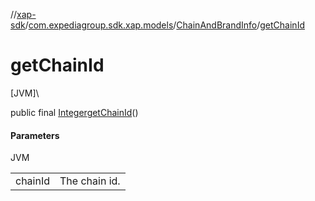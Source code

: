 //[xap-sdk](../../../index.md)/[com.expediagroup.sdk.xap.models](../index.md)/[ChainAndBrandInfo](index.md)/[getChainId](get-chain-id.md)

# getChainId

[JVM]\

public final [Integer](https://docs.oracle.com/javase/8/docs/api/java/lang/Integer.html)[getChainId](get-chain-id.md)()

#### Parameters

JVM

| | |
|---|---|
| chainId | The chain id. |
